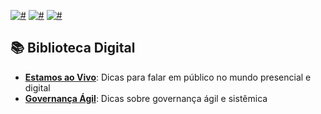 [![#](https://img.shields.io/badge/licence-CC--BY--4.0-blue.svg?style=flat-square)](#) [![#](https://img.shields.io/badge/file_types-pdf-red.svg?style=flat-square)](#) [![#](https://img.shields.io/badge/study-free-yellow.svg?style=flat-square)](#)

## 📚 Biblioteca Digital

- **[Estamos ao Vivo](eBook%20-%20ESTAMOS%20AO%20VIVO.pdf)**: Dicas para falar em público no mundo presencial e digital
- **[Governança Ágil](eBooks/blob/master/eBook%20-%20GOVERNANC%CC%A7A%20A%CC%81GIL.pdf)**: Dicas sobre governança ágil e sistêmica
